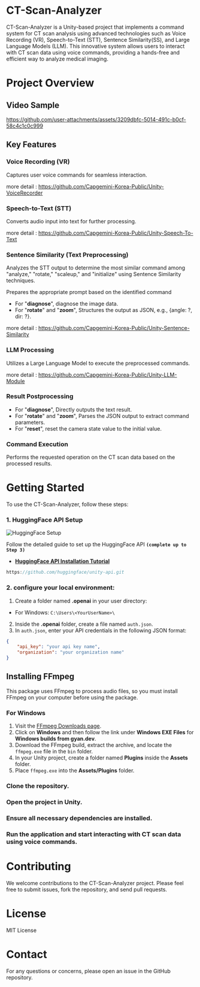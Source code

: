 # CT-Scan-Analyzer
CT-Scan-Analyzer is a Unity-based project that implements a command system for CT scan analysis using advanced technologies such as Voice Recording (VR), Speech-to-Text (STT), Sentence Similarity(SS), and Large Language Models (LLM). This innovative system allows users to interact with CT scan data using voice commands, providing a hands-free and efficient way to analyze medical imaging.

# Project Overview
## Video Sample


https://github.com/user-attachments/assets/3209dbfc-5014-491c-b0cf-58c4c1c0c999

## Key Features
### Voice Recording (VR)

Captures user voice commands for seamless interaction.

more detail : https://github.com/Capgemini-Korea-Public/Unity-VoiceRecorder

### Speech-to-Text (STT)

Converts audio input into text for further processing.

more detail : https://github.com/Capgemini-Korea-Public/Unity-Speech-To-Text

### Sentence Similarity (Text Preprocessing)

Analyzes the STT output to determine the most similar command among "analyze," "rotate," "scaleup," and "initialize" using Sentence Similarity techniques.

Prepares the appropriate prompt based on the identified command

- For "**diagnose**", diagnose the image data.
- For "**rotate**" and "**zoom**", Structures the output as JSON, e.g., {angle: ?, dir: ?}.

more detail : https://github.com/Capgemini-Korea-Public/Unity-Sentence-Similarity


### LLM Processing

Utilizes a Large Language Model to execute the preprocessed commands.

more detail : https://github.com/Capgemini-Korea-Public/Unity-LLM-Module

### Result Postprocessing

- For "**diagnose**", Directly outputs the text result.
- For "**rotate**" and "**zoom**", Parses the JSON output to extract command parameters.
- For "**reset**", reset the camera state value to the initial value.
  
### Command Execution

Performs the requested operation on the CT scan data based on the processed results.

# Getting Started
To use the CT-Scan-Analyzer, follow these steps:

### 1. HuggingFace API Setup
![HuggingFace Setup](https://github.com/user-attachments/assets/f5dabc08-fc79-402b-9c64-3d868e290b9b)

Follow the detailed guide to set up the HuggingFace API **`(complete up to Step 3)`**
- **[HuggingFace API Installation Tutorial](https://thomassimonini.substack.com/p/building-a-smart-robot-ai-using-hugging)**
```csharp
https://github.com/huggingface/unity-api.git
```

### 2. configure your local environment:

1. Create a folder named **.openai** in your user directory:
- For Windows: `C:\Users\<YourUserName>\`
2. Inside the **.openai** folder, create a file named `auth.json`.
3. In `auth.json`, enter your API credentials in the following JSON format:

```json
{
    "api_key": "your api key name",
    "organization": "your organization name"
}
```

## Installing FFmpeg

This package uses FFmpeg to process audio files, so you must install FFmpeg on your computer before using the package.

### For Windows

1. Visit the [FFmpeg Downloads page](https://ffmpeg.org/download.html).
2. Click on **Windows** and then follow the link under **Windows EXE Files** for **Windows builds from gyan.dev**.
3. Download the FFmpeg build, extract the archive, and locate the `ffmpeg.exe` file in the `bin` folder.
4. In your Unity project, create a folder named **Plugins** inside the **Assets** folder.
5. Place `ffmpeg.exe` into the **Assets/Plugins** folder.


### Clone the repository.

### Open the project in Unity.

### Ensure all necessary dependencies are installed.

### Run the application and start interacting with CT scan data using voice commands.

# Contributing
We welcome contributions to the CT-Scan-Analyzer project. Please feel free to submit issues, fork the repository, and send pull requests.

# License
MIT License

# Contact
For any questions or concerns, please open an issue in the GitHub repository.
